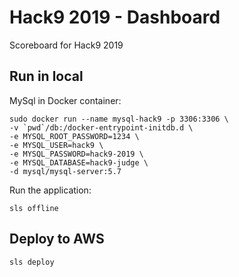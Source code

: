 # Hack9 2019 - Dashboard

Scoreboard for Hack9 2019


## Run in local

MySql in Docker container:

```
sudo docker run --name mysql-hack9 -p 3306:3306 \
-v `pwd`/db:/docker-entrypoint-initdb.d \
-e MYSQL_ROOT_PASSWORD=1234 \
-e MYSQL_USER=hack9 \
-e MYSQL_PASSWORD=hack9-2019 \
-e MYSQL_DATABASE=hack9-judge \
-d mysql/mysql-server:5.7
```

Run the application:

`sls offline`

## Deploy to AWS

`sls deploy`
